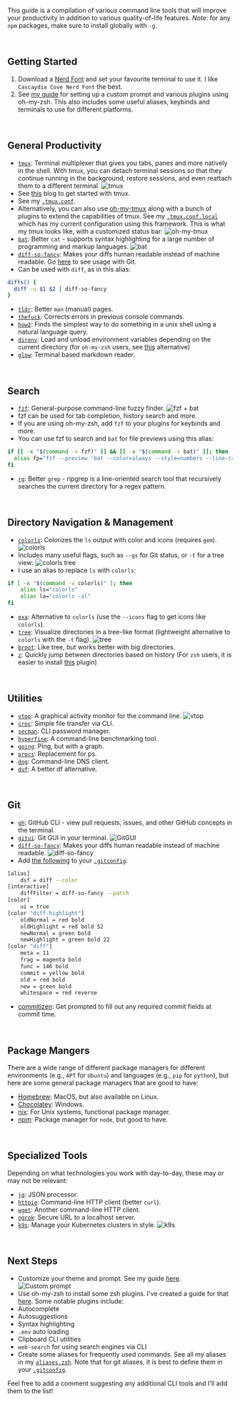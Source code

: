 This guide is a compilation of various command line tools that will improve your productivity in addition to various quality-of-life features.
_Note_: for any `npm` packages, make sure to install globally with `-g`.

 
## Getting Started
1. Download a [Nerd Font](https://www.nerdfonts.com/font-downloads) and set your favourite terminal to use it. I like `Cascaydia Cove Nerd Font` the best.
2. See [my guide](https://dev.to/timwjames/overhaul-your-terminal-with-zsh-plugins-more-3oag) for setting up a custom prompt and various plugins using oh-my-zsh. This also includes some useful aliases, keybinds and terminals to use for different platforms.

 
## General Productivity
- [`tmux`](https://github.com/tmux/tmux/wiki): Terminal multiplexer that gives you tabs, panes and more natively in the shell. With tmux, you can detach terminal sessions so that they continue running in the background, restore sessions, and even reattach them to a different terminal.
![tmux](https://dev-to-uploads.s3.amazonaws.com/uploads/articles/nmrk8iwon7zvht3nw9h0.png)
 - See [this](https://dev.to/andrenbrandao/terminal-setup-with-zsh-tmux-dracula-theme-48lm#tmux-amp-dracula-theme) blog to get started with tmux.
 - See my [`.tmux.conf`](https://github.com/Tim-W-James/.dotfiles/blob/main/tmux/.tmux.conf).
 - Alternatively, you can also use [oh-my-tmux](https://github.com/gpakosz/.tmux) along with a bunch of plugins to extend the capabilities of tmux. See my [`.tmux.conf.local`](https://github.com/Tim-W-James/.dotfiles/blob/main/tmux/.tmux.conf.local) which has my current configuration using this framework. This is what my tmux looks like, with a customized status bar: 
![oh-my-tmux](https://dev-to-uploads.s3.amazonaws.com/uploads/articles/yizkmnhrgpgd16jn3kz0.png)
- [`bat`](https://github.com/sharkdp/bat#installation): Better `cat` - supports syntax highlighting for a large number of programming and markup languages.
![bat](https://dev-to-uploads.s3.amazonaws.com/uploads/articles/wc1m4zsj98ecniw7rup2.png)
- [`diff-so-fancy`](https://github.com/so-fancy/diff-so-fancy#install): Makes your diffs human readable instead of machine readable. Go [here](##Git) to see usage with Git.
 - Can be used with `diff`, as in this alias:
```bash
diffs() {
  diff -u $1 $2 | diff-so-fancy
}
```
- [`tldr`](https://github.com/tldr-pages/tldr): Better `man` (manual) pages.
- [`thefuck`](https://github.com/nvbn/thefuck#installation): Corrects errors in previous console commands.
- [`how2`](https://github.com/santinic/how2#install): Finds the simplest way to do something in a unix shell using a natural language query.
- [`direnv`](https://github.com/direnv/direnv/blob/master/docs/installation.md): Load and unload environment variables depending on the current directory (for `oh-my-zsh` users, see [this](https://github.com/ohmyzsh/ohmyzsh/tree/master/plugins/dotenv) alternative)
- [`glow`](https://github.com/charmbracelet/glow#installation): Terminal based markdown reader.

 
## Search
- [`fzf`](https://github.com/junegunn/fzf#using-homebrew): General-purpose command-line fuzzy finder.
![fzf + bat](https://dev-to-uploads.s3.amazonaws.com/uploads/articles/7gzkzvo6wqwut2v82g2s.png)
 - fzf can be used for tab completion, history search and more.
 - If you are using oh-my-zsh, add `fzf` to your plugins for keybinds and more.
 - You can use fzf to search and `bat` for file previews using this alias:
```bash
if [[ -x "$(command -v fzf)" ]] && [[ -x "$(command -v bat)" ]]; then
  alias fp="fzf --preview 'bat --color=always --style=numbers --line-range=:500 {}'"
fi
```
- [`rg`](https://github.com/BurntSushi/ripgrep#installation): Better `grep` - ripgrep is a line-oriented search tool that recursively searches the current directory for a regex pattern.

 
## Directory Navigation & Management
- [`colorls`](https://github.com/athityakumar/colorls): Colorizes the `ls` output with color and icons (requires `gem`).
![colorls](https://dev-to-uploads.s3.amazonaws.com/uploads/articles/orwhamjacjdt7pguxszn.png)
 - Includes many useful flags, such as `--gs` for Git status, or `-t` for a tree view:
![colorls tree](https://dev-to-uploads.s3.amazonaws.com/uploads/articles/jcy67tm1nj46aitqvgxw.png)
 - I use an alias to replace `ls` with `colorls`:
```bash
if [ -x "$(command -v colorls)" ]; then
    alias ls="colorls"
    alias la="colorls -al"
fi
```
- [`exa`](https://the.exa.website/): Alternative to `colorls` (use the `--icons` flag to get icons like `colorls`).
- [`tree`](https://www.cyberciti.biz/faq/linux-show-directory-structure-command-line/): Visualize directories in a tree-like format (lightweight alternative to `colorls` with the `-t` flag).
![tree](https://dev-to-uploads.s3.amazonaws.com/uploads/articles/1d7kg883xlj4xztl5nc2.png)
- [`broot`](https://github.com/Canop/broot#broot): Like tree, but works better with big directories.
- [`z`](https://github.com/rupa/z): Quickly jump between directories based on history (For `zsh` users, it is easier to install [this](https://github.com/agkozak/zsh-z#for-oh-my-zsh-users) plugin)

 
## Utilities
- [`vtop`](https://www.npmjs.com/package/vtop): A graphical activity monitor for the command line.
![vtop](https://dev-to-uploads.s3.amazonaws.com/uploads/articles/4sv4c9jfo0dr4lt598vb.png)
- [`croc`](https://github.com/schollz/croc#install): Simple file transfer via CLI.
- [`secman`](https://github.com/scmn-dev/secman#installation-): CLI password manager.
- [`hyperfine`](https://github.com/sharkdp/hyperfine): A command-line benchmarking tool.
- [`gping`](https://github.com/orf/gping#install-cd): Ping, but with a graph.
- [`procs`](https://github.com/dalance/procs#homebrew): Replacement for ps.
- [`dog`](https://github.com/ogham/dog#installation): Command-line DNS client.
- [`duf`](https://github.com/muesli/duf#installation): A better df alternative.

 
## Git
- [`gh`](https://github.com/cli/cli): GitHub CLI - view pull requests, issues, and other GitHub concepts in the terminal.
- [`gitui`](https://github.com/extrawurst/gitui#installation): Git GUI in your terminal.
![GitGUI](https://dev-to-uploads.s3.amazonaws.com/uploads/articles/ndhi3sgeslypk0iqu13m.png)
- [`diff-so-fancy`](https://github.com/so-fancy/diff-so-fancy#install): Makes your diffs human readable instead of machine readable.
![diff-so-fancy](https://dev-to-uploads.s3.amazonaws.com/uploads/articles/bt1qudr0t57oyi5hoe7t.png)
 - Add [the following](https://github.com/so-fancy/diff-so-fancy#improved-colors-for-the-highlighted-bits) to your [`.gitconfig`](https://github.com/Tim-W-James/.dotfiles/blob/main/.gitconfig):
```bash
[alias]
	dsf = diff --color
[interactive]
	diffFilter = diff-so-fancy --patch
[color]
	ui = true
[color "diff-highlight"]
	oldNormal = red bold
	oldHighlight = red bold 52
	newNormal = green bold
	newHighlight = green bold 22
[color "diff"]
	meta = 11
	frag = magenta bold
	func = 146 bold
	commit = yellow bold
	old = red bold
	new = green bold
	whitespace = red reverse
```
- [commitizen](https://www.npmjs.com/package/commitizen): Get prompted to fill out any required commit fields at commit time.

 
## Package Mangers

There are a wide range of different package managers for different environments (e.g., `APT` for `Ubuntu`) and languages (e.g., `pip` for `python`), but here are some general package managers that are good to have:

- [Homebrew](https://brew.sh/): MacOS, but also available on Linux.
- [Chocolatey](https://docs.chocolatey.org/en-us/choco/setup#more-install-options): Windows.
- [nix](https://github.com/NixOS/nix#installation): For Unix systems, functional package manager.
- [npm](https://nodejs.org/en/download/package-manager/): Package manager for `node`, but good to have.

 
## Specialized Tools
Depending on what technologies you work with day-to-day, these may or may not be relevant:

- [`jq`](https://stedolan.github.io/jq/download/): JSON processor.
- [`httpie`](https://httpie.io/cli): Command-line HTTP client (better `curl`).
- [`wget`](https://www.gnu.org/software/wget/): Another command-line HTTP client.
- [`ngrok`](https://ngrok.com/download): Secure URL to a localhost server.
- [`k9s`](https://github.com/derailed/k9s#installation): Manage your Kubernetes clusters in style.
  ![k9s](https://dev-to-uploads.s3.amazonaws.com/uploads/articles/0jelcf1d0z3stu2bqmt8.png)

 
## Next Steps

- Customize your theme and prompt. See my guide [here](https://dev.to/timwjames/overhaul-your-terminal-with-zsh-plugins-more-3oag).
![Custom prompt](https://dev-to-uploads.s3.amazonaws.com/uploads/articles/z0g01xs16dcyhj2ooh3h.png)
- Use oh-my-zsh to install some zsh plugins. I've created a guide for that [here](https://dev.to/timwjames/overhaul-your-terminal-with-zsh-plugins-more-3oag). Some notable plugins include:
 - Autocomplete
 - Autosuggestions
 - Syntax highlighting
 - `.env` auto loading
 - Clipboard CLI utilities
 - `web-search` for using search engines via CLI
- Create some aliases for frequently used commands. See all my aliases in my [`aliases.zsh`](https://github.com/Tim-W-James/.dotfiles/blob/main/oh-my-zsh/aliases.zsh). Note that for git aliases, it is best to define them in your [`.gitconfig`](https://github.com/Tim-W-James/.dotfiles/blob/main/.gitconfig).

Feel free to add a comment suggesting any additional CLI tools and I'll add them to the list!